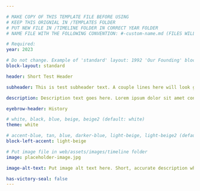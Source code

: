 ```yaml
---

# MAKE COPY OF THIS TEMPLATE FILE BEFORE USING
# KEEP THIS ORIGNIAL IN /TEMPLATES FOLDER
# PUT NEW FILE IN /TIMELINE FOLDER IN CORRECT YEAR FOLDER
# NAME FILE WITH THE FOLLOWING CONVENTION: #-custom-name.md (FILES WILL BE DISPLAYED IN SORTED NUMBER ORDER)

# Required:
year: 2023

# Do not change. Example of 'standard' layout: 1992 'Our Founding' block. 
block-layout: standard

header: Short Test Header

subheader: This is test subheader text. A couple lines here will look great in the timeline block. Lorem ipsum dolor sit amet consectetur adipisicing elit.

description: Description text goes here. Lorem ipsum dolor sit amet consectetur adipisicing elit. Eum quasi, incidunt, consequatur, nisi quia in tempore sit maxime non ratione cupiditate veritatis id quas illum magnam blanditiis rerum. Laboriosam odit sapiente vel vitae quos tempore ab iure labore eaque excepturi eligendi rem et aliquam nemo ipsum veniam voluptates dicta fuga eveniet officiis perspiciatis consequatur, voluptatem doloribus tenetur. Nemo fugit architecto praesentium ducimus qui similique sunt corporis et laborum, obcaecati, nostrum modi itaque inventore molestias molestiae?

eyebrow-header: History

# white, black, blue, beige, beige2 (default: white)
theme: white

# accent-blue, tan, blue, darker-blue, light-beige, light-beige2 (default: light-beige)
block-left-accent: light-beige

# Put image file in web/assets/images/timeline folder
image: placeholder-image.jpg

image-alt-text: Put image alt text here. Short, accurate description what the image shows, for SEO purposes. 

has-victory-seal: false
---
```

